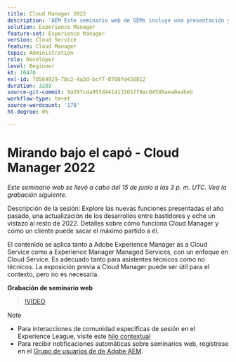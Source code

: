 ```yaml
---
title: Cloud Manager 2022
description: 'AEM Este seminario web de GEMs incluye una presentación y una demostración sobre lo siguiente: Explore las nuevas funciones lanzadas el año pasado, una actualización de las ... (las descripciones deben tener entre 60 y 160 caracteres).'
solution: Experience Manager
feature-set: Experience Manager
version: Cloud Service
feature: Cloud Manager
topic: Administration
role: Developer
level: Beginner
kt: 10470
exl-id: 70564929-78c2-4a3d-bcf7-8708fd458812
duration: 3289
source-git-commit: 9a297cda953d4414131657f9ac84580aea0eabeb
workflow-type: tm+mt
source-wordcount: '178'
ht-degree: 0%

---
```


# Mirando bajo el capó - Cloud Manager 2022

*Este seminario web se llevó a cabo del 15 de junio a las 3 p. m. UTC. Vea la grabación siguiente.*

Descripción de la sesión:
Explore las nuevas funciones presentadas el año pasado, una actualización de los desarrollos entre bastidores y eche un vistazo al resto de 2022. Detalles sobre cómo funciona Cloud Manager y cómo un cliente puede sacar el máximo partido a él.

El contenido se aplica tanto a Adobe Experience Manager as a Cloud Service como a Experience Manager Managed Services, con un enfoque en Cloud Service. Es adecuado tanto para asistentes técnicos como no técnicos. La exposición previa a Cloud Manager puede ser útil para el contexto, pero no es necesaria.

**Grabación de seminario web**

>[!VIDEO](https://video.tv.adobe.com/v/343876)

>[!NOTE]
>
>* Para interacciones de comunidad específicas de sesión en el Experience League, visite este [hilo contextual](https://adobe.ly/3O0rdzd)
>* Para recibir notificaciones automáticas sobre seminarios web, regístrese en el [Grupo de usuarios de de Adobe AEM](https://aem-augs.adobe.com/).
